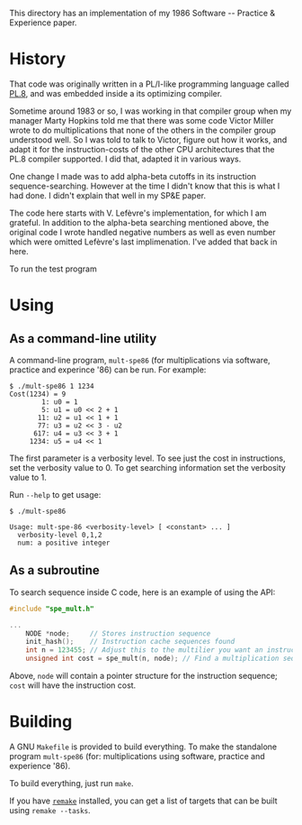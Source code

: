 This directory has an implementation of my 1986 Software -- Practice & Experience paper.

History
=======

That code was originally written in a PL/I-like programming language called [PL.8](https://en.wikipedia.org/wiki/PL/8), and was embedded inside a its optimizing compiler.

Sometime around 1983 or so, I was working in that compiler group when my manager Marty Hopkins told me that there was some code Victor Miller wrote to do multiplications that none of the others in the compiler group understood well. So I was told to talk to Victor, figure out how it works, and adapt it for the instruction-costs of the other CPU architectures that the PL.8 compiler supported. I did that, adapted it in various ways.

One change I made was to add alpha-beta cutoffs in its instruction sequence-searching. However at the time I didn't know that this is what I had done. I didn't explain that well in my SP&E paper.

The code here starts with V. Lefèvre's implementation, for which I am grateful. In addition to the alpha-beta searching mentioned above, the original code I wrote handled negative numbers as well as even number which were omitted Lefèvre's last implimenation. I've added that back in here.

To run the test program

Using
=====

As a command-line utility
-------------------------

A command-line program, `mult-spe86` (for multiplications via software, practice and experince '86) can be run. For example:

```
$ ./mult-spe86 1 1234
Cost(1234) = 9
        1: u0 = 1
        5: u1 = u0 << 2 + 1
       11: u2 = u1 << 1 + 1
       77: u3 = u2 << 3 - u2
      617: u4 = u3 << 3 + 1
     1234: u5 = u4 << 1
```

The first parameter is a verbosity level. To see just the cost in instructions, set the verbosity value to 0. To get searching information set the verbosity value to 1.

Run `--help` to get usage:

```
$ ./mult-spe86

Usage: mult-spe-86 <verbosity-level> [ <constant> ... ]
  verbosity-level 0,1,2
  num: a positive integer
```

As a subroutine
---------------

To search sequence inside C code, here is an example of using the API:

```C
#include "spe_mult.h"

...
    NODE *node;     // Stores instruction sequence
    init_hash();    // Instruction cache sequences found
    int n = 123455; // Adjust this to the multilier you want an instruction sequence for
    unsigned int cost = spe_mult(n, node); // Find a multiplication sequence!
```

Above, `node` will contain a pointer structure for the instruction sequence;
`cost` will have the instruction cost.


Building
========

A GNU `Makefile` is provided to build everything. To make the standalone program `mult-spe86` (for: multiplications using software, practice and experience '86).

To build everything, just run `make`.

If you have [`remake`](https://bashdb.sourceforge.net/remake) installed, you can get a list of targets that can be built using `remake --tasks`.
```
